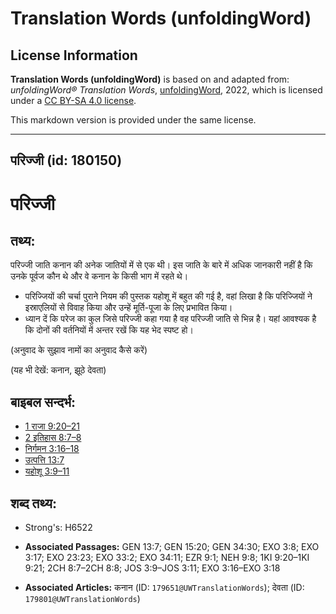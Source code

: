 # Translation Words (unfoldingWord)

## License Information

**Translation Words (unfoldingWord)** is based on and adapted from: _unfoldingWord® Translation Words_, [unfoldingWord](https://unfoldingword.org/utw), 2022, which is licensed under a [CC BY-SA 4.0 license](https://creativecommons.org/licenses/by-sa/4.0/legalcode.en).

This markdown version is provided under the same license.



--------------------------------

## परिज्जी (id: 180150)

परिज्जी
=======

तथ्य:
-----

​परिज्जी जाति कनान की अनेक जातियों में से एक थी। इस जाति के बारे में अधिक जानकारी नहीं है कि उनके पूर्वज कौन थे और वे कनान के किसी भाग में रहते थे।

* परिज्जियों की चर्चा पुराने नियम की पुस्तक यहोशू में बहुत की गई है, वहां लिखा है कि परिज्जियों ने इस्राएलियों से विवाह किया और उन्हें मूर्ति\-पूजा के लिए प्रभावित किया।
* ध्यान दें कि परेज का कुल जिसे परिज्जी कहा गया है वह परिज्जी जाति से भिन्न है। यहां आवश्यक है कि दोनों की वर्तनियों में अन्तर रखें कि यह भेद स्पष्ट हो।

(अनुवाद के सुझाव नामों का अनुवाद कैसे करें)

(यह भी देखें: कनान, झूठे देवता)

बाइबल सन्दर्भ:
--------------

* [1 राजा 9:20–21](https://ref.ly/1Kgs0:0)
* [2 इतिहास 8:7–8](https://ref.ly/2Chr0:0)
* [निर्गमन 3:16–18](https://ref.ly/Exod3:16-Exod3:18)
* [उत्पत्ति 13:7](https://ref.ly/Gen13:7)
* [यहोशू 3:9–11](https://ref.ly/Josh3:9-Josh3:11)

शब्द तथ्य:
----------

* Strong's: H6522

* **Associated Passages:** GEN 13:7; GEN 15:20; GEN 34:30; EXO 3:8; EXO 3:17; EXO 23:23; EXO 33:2; EXO 34:11; EZR 9:1; NEH 9:8; 1KI 9:20–1KI 9:21; 2CH 8:7–2CH 8:8; JOS 3:9–JOS 3:11; EXO 3:16–EXO 3:18
* **Associated Articles:** कनान (ID: `179651@UWTranslationWords`); देवता (ID: `179801@UWTranslationWords`)

